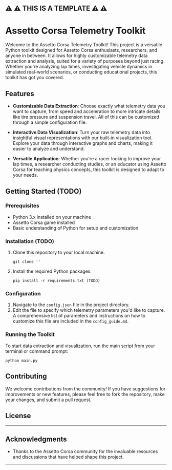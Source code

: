## ⚠️ ⚠️ THIS IS A TEMPLATE ⚠️ ⚠️

# Assetto Corsa Telemetry Toolkit

Welcome to the Assetto Corsa Telemetry Toolkit! This project is a versatile Python toolkit designed for Assetto Corsa enthusiasts, researchers, and anyone in between. It allows for highly customizable telemetry data extraction and analysis, suited for a variety of purposes beyond just racing. Whether you're analyzing lap times, investigating vehicle dynamics in simulated real-world scenarios, or conducting educational projects, this toolkit has got you covered.

## Features

- **Customizable Data Extraction**: Choose exactly what telemetry data you want to capture, from speed and acceleration to more intricate details like tire pressure and suspension travel. All of this can be customized through a simple configuration file.

- **Interactive Data Visualization**: Turn your raw telemetry data into insightful visual representations with our built-in visualization tool. Explore your data through interactive graphs and charts, making it easier to analyze and understand.

- **Versatile Application**: Whether you're a racer looking to improve your lap times, a researcher conducting studies, or an educator using Assetto Corsa for teaching physics concepts, this toolkit is designed to adapt to your needs.

## Getting Started (TODO)

### Prerequisites

- Python 3.x installed on your machine
- Assetto Corsa game installed
- Basic understanding of Python for setup and customization

### Installation (TODO)

1. Clone this repository to your local machine.
   ```
   git clone ''
   ```
2. Install the required Python packages.
   ```
   pip install -r requirements.txt (TODO)
   ```

### Configuration

1. Navigate to the `config.json` file in the project directory.
2. Edit the file to specify which telemetry parameters you'd like to capture. A comprehensive list of parameters and instructions on how to customize this file are included in the `config_guide.md`.

### Running the Toolkit

To start data extraction and visualization, run the main script from your terminal or command prompt:
```
python main.py
```

## Contributing

We welcome contributions from the community! If you have suggestions for improvements or new features, please feel free to fork the repository, make your changes, and submit a pull request.

## License

---

## Acknowledgments

- Thanks to the Assetto Corsa community for the invaluable resources and discussions that have helped shape this project.
--------------------
